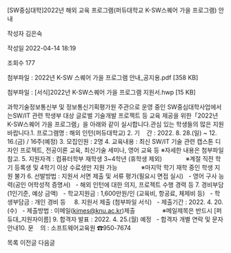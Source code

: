 [SW중심대학]2022년 해외 교육 프로그램(퍼듀대학교 K-SW스퀘어 가을 프로그램) 안내



작성자
김은숙


작성일
2022-04-14 18:19


조회수
177


첨부파일 : 2022년 K-SW 스퀘어 가을 프로그램 안내\_공지용.pdf [358 KB]  

첨부파일 : [서식]2022년 K-SW스퀘어 가을 프로그램 지원서.hwp [15 KB]


﻿﻿﻿﻿﻿과학기술정보통신부 및 정보통신기획평가원 주관으로 운영 중인 SW중심대학사업에서는SW/IT 관련 학생부 대상 글로벌 기술개발 프로젝트 등 교육 제공을 위한「2022년 K-SW스퀘어 가을 프로그램」을 아래와 같이 실시합니다.관심 있는 학생들의 많은 지원 바랍니다.1. 프로그램명 : 해외 인턴(퍼듀대학교) 2. 기    간 : 2022. 8. 28.(일) ~ 12. 16.(금) / 16주(예정) 3. 모집인원 : 2명 4. 교육내용 : 최신 SW/IT 기술 관련 캡스톤 디자인 프로젝트, 전공이론 교육, 최신기술 세미나, 영어 교육 등 ※자세한 내용은 첨부파일 참고. 5. 지원자격 : 컴퓨터학부 재학생 3~4학년 (휴학생 제외)              ※계절 직전 학기 등록생 및 4학기 이상 수료생만 지원 가능              ※마지막 학기 재학 중인 학생 지원 불가 6. 선발방법 : 지원서 서면 제출 및 서류 평가(필요시 면접 실시)   - 영어 구사 능력(공인 어학성적 증명서)   - 해외 인턴에 대한 의지, 프로젝트 수행 경력 등 7. 경비부담(1인기준, 예상 금액)   - 학교지원금 : 1,600만원/인 (교육비, 항공료, 체제비 등)   - 학생부담금 : 개인 경비 등     8. 지원서 제출 (첨부파일 서식)   - 제출기간 : 2022. 4. 20.(수)   - 제출방법 : 이메일(kimes@knu.ac.kr)제출                ※메일제목은 반드시 [퍼듀대\_지원자이름] 9. 합격자 발표 : 2022. 4. 25.(월) 예정   - 합격자 개별 연락 및 문자 안내10. 문    의 : 소프트웨어교육원 ☎950-7674





목록
이전글
다음글




